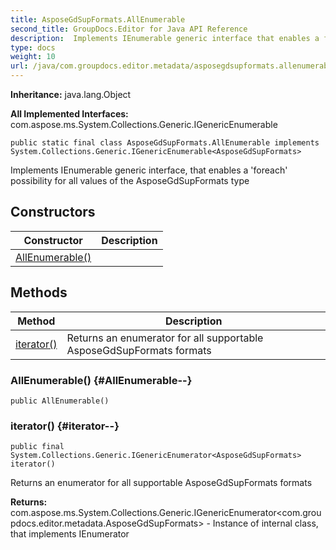 ```yaml
---
title: AsposeGdSupFormats.AllEnumerable
second_title: GroupDocs.Editor for Java API Reference
description:  Implements IEnumerable generic interface that enables a foreach possibility for all values of the AsposeGdSupFormats type
type: docs
weight: 10
url: /java/com.groupdocs.editor.metadata/asposegdsupformats.allenumerable/
---
```

**Inheritance:**
java.lang.Object

**All Implemented Interfaces:**
com.aspose.ms.System.Collections.Generic.IGenericEnumerable
```
public static final class AsposeGdSupFormats.AllEnumerable implements System.Collections.Generic.IGenericEnumerable<AsposeGdSupFormats>
```

Implements IEnumerable generic interface, that enables a 'foreach' possibility for all values of the AsposeGdSupFormats type
## Constructors

| Constructor | Description |
| --- | --- |
| [AllEnumerable()](#AllEnumerable--) |  |
## Methods

| Method | Description |
| --- | --- |
| [iterator()](#iterator--) | Returns an enumerator for all supportable AsposeGdSupFormats formats |
### AllEnumerable() {#AllEnumerable--}
```
public AllEnumerable()
```


### iterator() {#iterator--}
```
public final System.Collections.Generic.IGenericEnumerator<AsposeGdSupFormats> iterator()
```


Returns an enumerator for all supportable AsposeGdSupFormats formats

**Returns:**
com.aspose.ms.System.Collections.Generic.IGenericEnumerator<com.groupdocs.editor.metadata.AsposeGdSupFormats> - Instance of internal class, that implements IEnumerator
